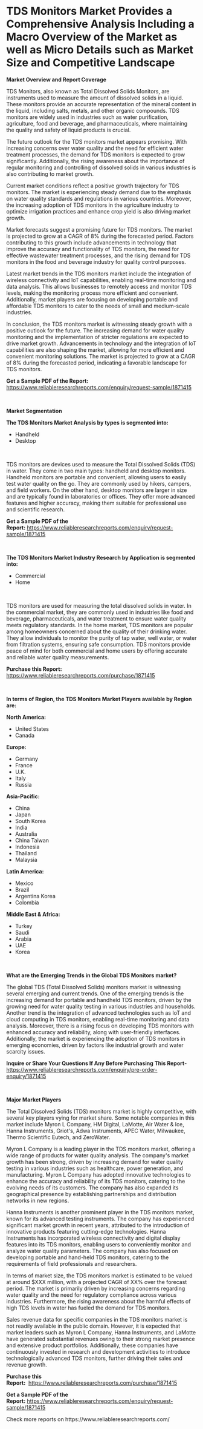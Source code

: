 <p><h1>TDS Monitors Market Provides a Comprehensive Analysis Including a Macro Overview of the Market as well as Micro Details such as Market Size and Competitive Landscape</h1></p><p><strong>Market Overview and Report Coverage</strong></p>
<p><p>TDS Monitors, also known as Total Dissolved Solids Monitors, are instruments used to measure the amount of dissolved solids in a liquid. These monitors provide an accurate representation of the mineral content in the liquid, including salts, metals, and other organic compounds. TDS monitors are widely used in industries such as water purification, agriculture, food and beverage, and pharmaceuticals, where maintaining the quality and safety of liquid products is crucial.</p><p>The future outlook for the TDS monitors market appears promising. With increasing concerns over water quality and the need for efficient water treatment processes, the demand for TDS monitors is expected to grow significantly. Additionally, the rising awareness about the importance of regular monitoring and controlling of dissolved solids in various industries is also contributing to market growth.</p><p>Current market conditions reflect a positive growth trajectory for TDS monitors. The market is experiencing steady demand due to the emphasis on water quality standards and regulations in various countries. Moreover, the increasing adoption of TDS monitors in the agriculture industry to optimize irrigation practices and enhance crop yield is also driving market growth.</p><p>Market forecasts suggest a promising future for TDS monitors. The market is projected to grow at a CAGR of 8% during the forecasted period. Factors contributing to this growth include advancements in technology that improve the accuracy and functionality of TDS monitors, the need for effective wastewater treatment processes, and the rising demand for TDS monitors in the food and beverage industry for quality control purposes.</p><p>Latest market trends in the TDS monitors market include the integration of wireless connectivity and IoT capabilities, enabling real-time monitoring and data analysis. This allows businesses to remotely access and monitor TDS levels, making the monitoring process more efficient and convenient. Additionally, market players are focusing on developing portable and affordable TDS monitors to cater to the needs of small and medium-scale industries.</p><p>In conclusion, the TDS monitors market is witnessing steady growth with a positive outlook for the future. The increasing demand for water quality monitoring and the implementation of stricter regulations are expected to drive market growth. Advancements in technology and the integration of IoT capabilities are also shaping the market, allowing for more efficient and convenient monitoring solutions. The market is projected to grow at a CAGR of 8% during the forecasted period, indicating a favorable landscape for TDS monitors.</p></p>
<p><strong>Get a Sample PDF of the Report:</strong> <a href="https://www.reliableresearchreports.com/enquiry/request-sample/1871415">https://www.reliableresearchreports.com/enquiry/request-sample/1871415</a></p>
<p>&nbsp;</p>
<p><strong>Market Segmentation</strong></p>
<p><strong>The TDS Monitors Market Analysis by types is segmented into:</strong></p>
<p><ul><li>Handheld</li><li>Desktop</li></ul></p>
<p>&nbsp;</p>
<p><p>TDS monitors are devices used to measure the Total Dissolved Solids (TDS) in water. They come in two main types: handheld and desktop monitors. Handheld monitors are portable and convenient, allowing users to easily test water quality on the go. They are commonly used by hikers, campers, and field workers. On the other hand, desktop monitors are larger in size and are typically found in laboratories or offices. They offer more advanced features and higher accuracy, making them suitable for professional use and scientific research.</p></p>
<p><strong>Get a Sample PDF of the Report:</strong>&nbsp;<a href="https://www.reliableresearchreports.com/enquiry/request-sample/1871415">https://www.reliableresearchreports.com/enquiry/request-sample/1871415</a></p>
<p>&nbsp;</p>
<p><strong>The TDS Monitors Market Industry Research by Application is segmented into:</strong></p>
<p><ul><li>Commercial</li><li>Home</li></ul></p>
<p>&nbsp;</p>
<p><p>TDS monitors are used for measuring the total dissolved solids in water. In the commercial market, they are commonly used in industries like food and beverage, pharmaceuticals, and water treatment to ensure water quality meets regulatory standards. In the home market, TDS monitors are popular among homeowners concerned about the quality of their drinking water. They allow individuals to monitor the purity of tap water, well water, or water from filtration systems, ensuring safe consumption. TDS monitors provide peace of mind for both commercial and home users by offering accurate and reliable water quality measurements.</p></p>
<p><strong>Purchase this Report:</strong>&nbsp; <a href="https://www.reliableresearchreports.com/purchase/1871415">https://www.reliableresearchreports.com/purchase/1871415</a></p>
<p>&nbsp;</p>
<p><strong>In terms of Region, the TDS Monitors Market Players available by Region are:</strong></p>
<p>
    <p> <strong> North America: </strong>
        <ul>
            <li>United States</li>
            <li>Canada</li>
        </ul>
        </p> 
    <p> <strong> Europe: </strong>
        <ul>
            <li>Germany</li>
            <li>France</li>
            <li>U.K.</li>
            <li>Italy</li>
            <li>Russia</li>
        </ul>
        </p> 
    <p> <strong> Asia-Pacific: </strong>
        <ul>
            <li>China</li>
            <li>Japan</li>
            <li>South Korea</li>
            <li>India</li>
            <li>Australia</li>
            <li>China Taiwan</li>
            <li>Indonesia</li>
            <li>Thailand</li>
            <li>Malaysia</li>
        </ul>
        </p> 
    <p> <strong> Latin America: </strong>
        <ul>
            <li>Mexico</li>
            <li>Brazil</li>
            <li>Argentina Korea</li>
            <li>Colombia</li>
        </ul>
        </p> 
    <p> <strong> Middle East & Africa: </strong>
        <ul>
            <li>Turkey</li>
            <li>Saudi</li>
            <li>Arabia</li>
            <li>UAE</li>
            <li>Korea</li>
        </ul>
    </p>
    </p>
<p>&nbsp;</p>
<p><strong>What are the Emerging Trends in the Global TDS Monitors market?</strong></p>
<p><p>The global TDS (Total Dissolved Solids) monitors market is witnessing several emerging and current trends. One of the emerging trends is the increasing demand for portable and handheld TDS monitors, driven by the growing need for water quality testing in various industries and households. Another trend is the integration of advanced technologies such as IoT and cloud computing in TDS monitors, enabling real-time monitoring and data analysis. Moreover, there is a rising focus on developing TDS monitors with enhanced accuracy and reliability, along with user-friendly interfaces. Additionally, the market is experiencing the adoption of TDS monitors in emerging economies, driven by factors like industrial growth and water scarcity issues.</p></p>
<p><strong>Inquire or Share Your Questions If Any Before Purchasing This Report</strong>- <a href="https://www.reliableresearchreports.com/enquiry/pre-order-enquiry/1871415">https://www.reliableresearchreports.com/enquiry/pre-order-enquiry/1871415</a></p>
<p>&nbsp;</p>
<p><strong>Major Market Players</strong></p>
<p><p>The Total Dissolved Solids (TDS) monitors market is highly competitive, with several key players vying for market share. Some notable companies in this market include Myron L Company, HM Digital, LaMotte, Air Water & Ice, Hanna Instruments, Griot's, Adwa Instruments, APEC Water, Milwaukee, Thermo Scientific Eutech, and ZeroWater.</p><p>Myron L Company is a leading player in the TDS monitors market, offering a wide range of products for water quality analysis. The company's market growth has been strong, driven by increasing demand for water quality testing in various industries such as healthcare, power generation, and manufacturing. Myron L Company has adopted innovative technologies to enhance the accuracy and reliability of its TDS monitors, catering to the evolving needs of its customers. The company has also expanded its geographical presence by establishing partnerships and distribution networks in new regions.</p><p>Hanna Instruments is another prominent player in the TDS monitors market, known for its advanced testing instruments. The company has experienced significant market growth in recent years, attributed to the introduction of innovative products featuring cutting-edge technologies. Hanna Instruments has incorporated wireless connectivity and digital display features into its TDS monitors, enabling users to conveniently monitor and analyze water quality parameters. The company has also focused on developing portable and hand-held TDS monitors, catering to the requirements of field professionals and researchers.</p><p>In terms of market size, the TDS monitors market is estimated to be valued at around $XXX million, with a projected CAGR of XX% over the forecast period. The market is primarily driven by increasing concerns regarding water quality and the need for regulatory compliance across various industries. Furthermore, the rising awareness about the harmful effects of high TDS levels in water has fueled the demand for TDS monitors. </p><p>Sales revenue data for specific companies in the TDS monitors market is not readily available in the public domain. However, it is expected that market leaders such as Myron L Company, Hanna Instruments, and LaMotte have generated substantial revenues owing to their strong market presence and extensive product portfolios. Additionally, these companies have continuously invested in research and development activities to introduce technologically advanced TDS monitors, further driving their sales and revenue growth.</p></p>
<p><strong>Purchase this Report:</strong>&nbsp;&nbsp;<a href="https://www.reliableresearchreports.com/purchase/1871415">https://www.reliableresearchreports.com/purchase/1871415</a></p>
<p></p>
<p><strong>Get a Sample PDF of the Report:</strong>&nbsp;<a href="https://www.reliableresearchreports.com/enquiry/request-sample/1871415">https://www.reliableresearchreports.com/enquiry/request-sample/1871415</a></p>
<p>Check more reports on https://www.reliableresearchreports.com/</p>